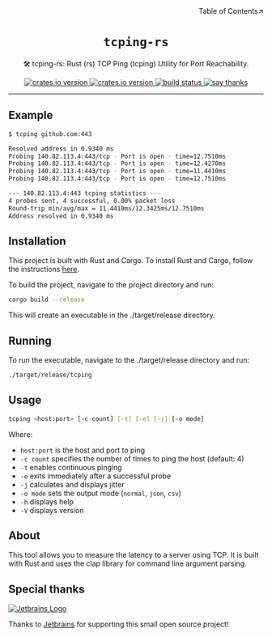 <div align=right>Table of Contents↗️</div>

<h1 align=center><code>tcping-rs</code></h1>

<p align=center>🛠️ tcping-rs: Rust (rs) TCP Ping (tcping) Utility for Port Reachability.</p>

<div align=center>
  <a href="https://crates.io/crates/tcping">
    <img src="https://img.shields.io/crates/v/tcping.svg" alt="crates.io version">
  </a>
  <a href="https://crates.io/crates/tcping">
    <img src="https://img.shields.io/github/repo-size/lvillis/tcping-rs?style=flat-square&color=328657" alt="crates.io version">
  </a>
  <a href="https://github.com/lvillis/tcping-rs/actions">
    <img src="https://github.com/lvillis/tcping-rs/actions/workflows/ci.yaml/badge.svg" alt="build status">
  </a>
  <a href="mailto:lvillis@outlook.com?subject=Thanks%20for%20tcping-rs!">
    <img src="https://img.shields.io/badge/Say%20Thanks-!-1EAEDB.svg" alt="say thanks">
  </a>
</div>

---

## Example

```bash
$ tcping github.com:443

Resolved address in 0.9340 ms
Probing 140.82.113.4:443/tcp - Port is open - time=12.7510ms
Probing 140.82.113.4:443/tcp - Port is open - time=12.4270ms
Probing 140.82.113.4:443/tcp - Port is open - time=11.4410ms
Probing 140.82.113.4:443/tcp - Port is open - time=12.7510ms

--- 140.82.113.4:443 tcping statistics ---
4 probes sent, 4 successful, 0.00% packet loss
Round-trip min/avg/max = 11.4410ms/12.3425ms/12.7510ms
Address resolved in 0.9340 ms
```

## Installation

This project is built with Rust and Cargo. To install Rust and Cargo, follow the instructions [here](https://www.rust-lang.org/tools/install).

To build the project, navigate to the project directory and run:

```bash
cargo build --release
```

This will create an executable in the ./target/release directory.

## Running

To run the executable, navigate to the ./target/release directory and run:

```bash
./target/release/tcping
```

## Usage

```bash
tcping <host:port> [-c count] [-t] [-e] [-j] [-o mode]
```

Where:
- `host:port` is the host and port to ping
- `-c count` specifies the number of times to ping the host (default: 4)
- `-t` enables continuous pinging
- `-e` exits immediately after a successful probe
- `-j` calculates and displays jitter
- `-o mode` sets the output mode (`normal`, `json`, `csv`)
- `-h` displays help
- `-V` displays version


## About

This tool allows you to measure the latency to a server using TCP. It is built with Rust and uses the clap library for command line argument parsing.

## Special thanks

[![Jetbrains Logo](https://krwu.github.io/img/jetbrains.svg)](https://www.jetbrains.com/?from=init-rs)

Thanks to [Jetbrains](https://www.jetbrains.com/?from=tcping-rs) for supporting this small open source project!
